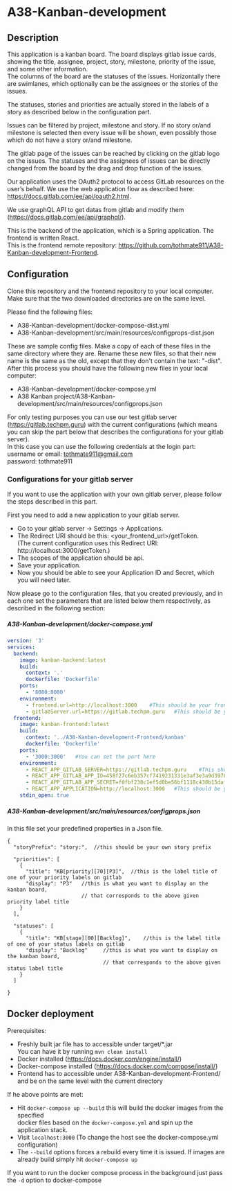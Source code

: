 # A38-Kanban-development

## Description
This application is a kanban board. The board displays gitlab issue cards, showing the title,
assignee, project, story, milestone, priority of the issue, and some other information.  
The columns of the board are the statuses of the issues.
Horizontally there are swimlanes, which optionally can be the assignees or the stories of the issues.

The statuses, stories and priorities are actually stored in the labels of a story
 as described below in the configuration part.

Issues can be filtered by project, milestone and story. If no story or/and milestone is selected
then every issue will be shown, even possibly those which do not have a story or/and milestone.

The gitlab page of the issues can be reached by clicking on the gitlab logo on the issues.
The statuses and the assignees of issues can be directly changed from the board by the drag and drop
function of the issues.

Our application uses the OAuth2 protocol to access GitLab resources on the user’s behalf.
We use the web application flow as described here: https://docs.gitlab.com/ee/api/oauth2.html. 

We use graphQL API to get datas from gitlab and modify them (https://docs.gitlab.com/ee/api/graphql/).

This is the backend of the application, which is a Spring application. The frontend is written React.  
This is the frontend remote repository: https://github.com/tothmate911/A38-Kanban-development-Frontend.

## Configuration

Clone this repository and the frontend repository to your local computer.
Make sure that the two downloaded directories are on the same level.

Please find the following files:
- A38-Kanban-development/docker-compose-dist.yml
- A38-Kanban-development/src/main/resources/configprops-dist.json

These are sample config files. Make a copy of each of these files in the same directory where they are.
Rename these new files, so that their new name is the same as the old, except that they don't contain the text: "-dist".
After this process you should have the following new files in your local computer:
- A38-Kanban-development/docker-compose.yml
- A38 Kanban project/A38-Kanban-development/src/main/resources/configprops.json

For only testing purposes you can use our test gitlab server (https://gitlab.techpm.guru) 
with the current configurations 
(which means you can skip the part below that describes the configurations for your gitlab server).  
In this case you can use the following credentials at the login part:  
username or email: tothmate911@gmail.com  
password: tothmate911  

### Configurations for your gitlab server
If you want to use the application with your own gitlab server, please follow the steps described in this part.

First you need to add a new application to your gitlab server.
- Go to your gitlab server -> Settings -> Applications.
 - The Redirect URI should be this: <your_frontend_url>/getToken.  
(The current configuration uses this Redirect URI: http://localhost:3000/getToken.)  
 - The scopes of the application should be api.  
 - Save your application. 
 - Now you should be able to see your Application ID and Secret, which you will need later.

Now please go to the configuration files, that you created previously, and in each one set the parameters
that are listed below them respectively, as described in the following section:

##### A38-Kanban-development/docker-compose.yml
```yaml
version: '3'
services:
  backend:
    image: kanban-backend:latest
    build:
      context: '.'
      dockerfile: 'Dockerfile'
    ports:
      - '8080:8080'
    environment:
      - frontend.url=http://localhost:3000    #This should be your frontend url
      - gitlabServer.url=https://gitlab.techpm.guru   #This should be your gitlab server url      
  frontend:
    image: kanban-frontend:latest
    build:
      context: '../A38-Kanban-development-Frontend/kanban'
      dockerfile: 'Dockerfile'
    ports:
      - '3000:3000'   #You can set the port here
    environment:
      - REACT_APP_GITLAB_SERVER=https://gitlab.techpm.guru    #This should be your gitlab server url
      - REACT_APP_GITLAB_APP_ID=458f27c6eb357cf7419231331e3af3e3a9d39782b7edf50ac2cc083e7a7f1a4a    #This should be your gitlab application id
      - REACT_APP_GITLAB_APP_SECRET=f0fbf238c1ef5d0be56bf1118c430b15daff2b85d790d4bbfd76b8ccbb5bac33    #This should be your gitlab application secret
      - REACT_APP_APPLICATION=http://localhost:3000   #This should be your frontend url
    stdin_open: true
```

##### A38-Kanban-development/src/main/resources/configprops.json
In this file set your predefined properties in a Json file.
```jsonc
{
  "storyPrefix": "story:",  //this should be your own story prefix

  "priorities": [
    {
      "title": "KB[priority][70][P3]",  //this is the label title of one of your priority labels on gitlab
      "display": "P3"   //this is what you want to display on the kanban board, 
                        // that corresponds to the above given priority label title
    }
  ],

  "statuses": [
    {
      "title": "KB[stage][00][Backlog]",    //this is the label title of one of your status labels on gitlab
      "display": "Backlog"     //this is what you want to display on the kanban board, 
                               // that corresponds to the above given status label title
    }
  ]

}
``` 

## Docker deployment

Prerequisites:  
- Freshly built jar file has to accessible under target/*.jar  
You can have it by running `mvn clean install` 
- Docker installed (https://docs.docker.com/engine/install/)  
- Docker-compose installed (https://docs.docker.com/compose/install/)  
- Frontend has to accessible under A38-Kanban-development-Frontend/ and be on the same level with the current directory

If he above points are met:

- Hit `docker-compose up --build` this will build the docker images from the specified  
docker files based on the `docker-compose.yml` and spin up the application stack.
- Visit `localhost:3000` (To change the host see the docker-compose.yml configuration)
- The `--build` options forces a rebuild every time it is issued. If images are already build
simply hit `docker-compose up`
  
If you want to run the docker compose process in the background just pass the `-d` option to docker-compose
